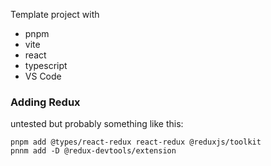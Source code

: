 Template project with

- pnpm
- vite
- react
- typescript
- VS Code

### Adding Redux

untested but probably something like this:

```
pnpm add @types/react-redux react-redux @reduxjs/toolkit
pnnm add -D @redux-devtools/extension
```
